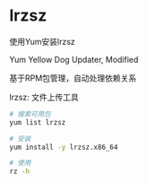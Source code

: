 # lrzsz

使用Yum安装lrzsz

Yum Yellow Dog Updater, Modified

基于RPM包管理，自动处理依赖关系

lrzsz: 文件上传工具

```bash
# 搜索可用包
yum list lrzsz

# 安装
yum install -y lrzsz.x86_64

# 使用
rz -h
```


